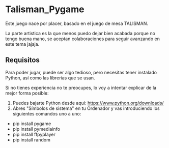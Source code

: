 # Talisman_Pygame

Este juego nace por placer, basado en el juego de mesa TALISMAN.

La parte artistica es la que menos puedo dejar bien acabada porque no tengo buena mano, se aceptan colaboraciones para seguir avanzando en este tema jajaja.

## Requisitos

Para poder jugar, puede ser algo tedioso, pero necesitas tener instalado Python, así como las librerias que se usan.

Si no tienes experiencia no te preocupes, lo voy a intentar explicar de la mejor forma posible:
1) Puedes bajarte Python desde aqui: https://www.python.org/downloads/
2) Abres "Símbolos de sistema" en tu Ordenador y vas introduciendo los siguientes comandos uno a uno:
  - pip install pygame
  - pip install pymediainfo
  - pip install ffpyplayer
  - pip install random
